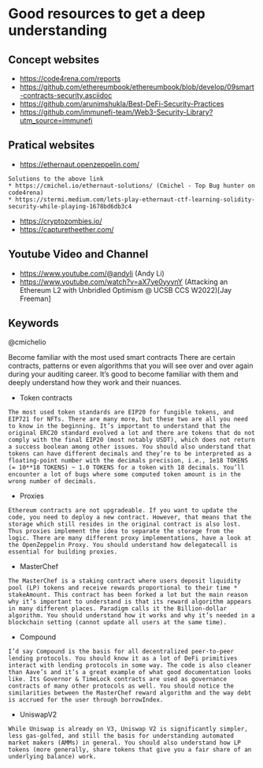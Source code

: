 # Good resources to get a deep understanding

## Concept websites
* https://code4rena.com/reports
* https://github.com/ethereumbook/ethereumbook/blob/develop/09smart-contracts-security.asciidoc
* https://github.com/arunimshukla/Best-DeFi-Security-Practices
* https://github.com/immunefi-team/Web3-Security-Library?utm_source=immunefi

## Pratical websites
* https://ethernaut.openzeppelin.com/
 ```
 Solutions to the above link
 * https://cmichel.io/ethernaut-solutions/ (Cmichel - Top Bug hunter on code4rena)
 * https://stermi.medium.com/lets-play-ethernaut-ctf-learning-solidity-security-while-playing-1678bd6db3c4
```
* https://cryptozombies.io/
* https://capturetheether.com/

## Youtube Video and Channel
* https://www.youtube.com/@andyli (Andy Li)
* https://www.youtube.com/watch?v=aX7ye0yyynY (Attacking an Ethereum L2 with Unbridled Optimism @ UCSB CCS W2022)[Jay Freeman]

## Keywords

@cmichelio

Become familiar with the most used smart contracts
There are certain contracts, patterns or even algorithms that you will see over and over again during your auditing career. It’s good to become familiar with them and deeply understand how they work and their nuances.

* Token contracts
```
The most used token standards are EIP20 for fungible tokens, and EIP721 for NFTs. There are many more, but these two are all you need to know in the beginning. It’s important to understand that the original ERC20 standard evolved a lot and there are tokens that do not comply with the final EIP20 (most notably USDT), which does not return a success boolean among other issues. You should also understand that tokens can have different decimals and they’re to be interpreted as a floating-point number with the decimals precision, i.e., 1e18 TOKENS (= 10**18 TOKENS) ~ 1.0 TOKENS for a token with 18 decimals. You’ll encounter a lot of bugs where some computed token amount is in the wrong number of decimals.
```
* Proxies
```
Ethereum contracts are not upgradeable. If you want to update the code, you need to deploy a new contract. However, that means that the storage which still resides in the original contract is also lost. Thus proxies implement the idea to separate the storage from the logic. There are many different proxy implementations, have a look at the OpenZeppelin Proxy. You should understand how delegatecall is essential for building proxies.
```
* MasterChef
```
The MasterChef is a staking contract where users deposit liquidity pool (LP) tokens and receive rewards proportional to their time * stakeAmount. This contract has been forked a lot but the main reason why it’s important to understand is that its reward algorithm appears in many different places. Paradigm calls it the Billion-dollar algorithm. You should understand how it works and why it’s needed in a blockchain setting (cannot update all users at the same time).
```
* Compound
```
I’d say Compound is the basis for all decentralized peer-to-peer lending protocols. You should know it as a lot of DeFi primitives interact with lending protocols in some way. The code is also cleaner than Aave’s and it’s a great example of what good documentation looks like. Its Governor & TimeLock contracts are used as governance contracts of many other protocols as well. You should notice the similarities between the MasterChef reward algorithm and the way debt is accrued for the user through borrowIndex.
```
* UniswapV2
```
While Uniswap is already on V3, Uniswap V2 is significantly simpler, less gas-golfed, and still the basis for understanding automated market makers (AMMs) in general. You should also understand how LP tokens (more generally, share tokens that give you a fair share of an underlying balance) work.
```
